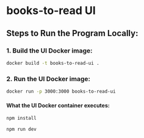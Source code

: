 # books-to-read UI

## Steps to Run the Program Locally:

### 1. Build the UI Docker image:

```bash
docker build -t books-to-read-ui .
```

### 2. Run the UI Docker image:

```bash
docker run -p 3000:3000 books-to-read-ui
```

#### What the UI Docker container executes:

```bash
npm install
```

```bash
npm run dev
```
